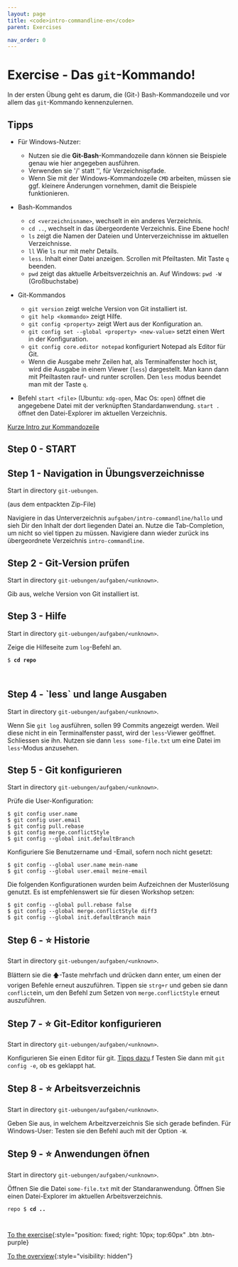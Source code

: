 ```yaml
---
layout: page
title: <code>intro-commandline-en</code>
parent: Exercises

nav_order: 0
---
```

# Exercise - Das `git`-Kommando!

In der ersten Übung geht es darum,
die (Git-) Bash-Kommandozeile und vor allem
das `git`-Kommando kennenzulernen.

## Tipps

* Für Windows-Nutzer:
  - Nutzen sie die **Git-Bash**-Kommandozeile dann können sie Beispiele
    genau wie hier angegeben ausführen.
  - Verwenden sie '/' statt '\', für Verzeichnispfade.
  - Wenn Sie mit der Windows-Kommandozeile `CMD` arbeiten,
    müssen sie ggf. kleinere Änderungen vornehmen,
    damit die Beispiele funktionieren.

* Bash-Kommandos
  - `cd <verzeichnisname>`, wechselt in ein anderes Verzeichnis.
  - `cd ..`, wechselt in das übergeordente Verzeichnis.
    Eine Ebene hoch!
  - `ls` zeigt die Namen der Dateien und Unterverzeichnisse im aktuellen Verzeichnisse.
  - `ll` Wie `ls` nur mit mehr Details.
  - `less`. Inhalt einer Datei anzeigen. Scrollen mit Pfeiltasten. Mit Taste `q` beenden.
  - `pwd` zeigt das aktuelle Arbeitsverzeichnis an. Auf Windows: `pwd -W` (Großbuchstabe)

* Git-Kommandos
  - `git version` zeigt welche Version von Git installiert ist.
  - `git help <kommando>` zeigt Hilfe.
  - `git config <property>` zeigt Wert aus der Konfiguration an. 
  - `git config set --global <property> <new-value>` 
    setzt einen Wert in der Konfiguration.
  - `git config core.editor notepad` konfiguriert Notepad als Editor für Git.
  - Wenn die Ausgabe mehr Zeilen hat, als Terminalfenster hoch ist,
    wird die Ausgabe in einem Viewer (`less`) dargestellt.
    Man kann dann mit Pfeiltasten rauf- und runter scrollen.
    Den `less` modus beendet man mit der Taste `q`.

* Befehl `start <file>` (Ubuntu: `xdg-open`, Mac Os: `open`) 
  öffnet die angegebene Datei mit der verknüpften Standardanwendung.
  `start .` öffnet den Datei-Explorer im aktuellen Verzeichnis.

[Kurze Intro zur Kommandozeile](../installation/kommandozeile)

<h2>Step 0 - START <!-- UEB/Das `git`-Kommando!/0 --></h2>

<h2>Step 1 - Navigation in Übungsverzeichnisse <!-- UEB/Das `git`-Kommando!/1 --></h2>

Start in directory `git-uebungen`.

(aus dem entpackten Zip-File)

Navigiere in das Unterverzeichnis `aufgaben/intro-commandline/hallo`
und sieh Dir den Inhalt der dort liegenden Datei an.
Nutze die Tab-Completion, um nicht so viel tippen zu müssen.
Navigiere dann wieder zurück ins übergeordnete 
Verzeichnis `intro-commandline`.

<h2>Step 2 - Git-Version prüfen <!-- UEB/Das `git`-Kommando!/2 --></h2>

Start in directory `git-uebungen/aufgaben/<unknown>`.

Gib aus, welche Version von Git installiert ist.

<h2>Step 3 - Hilfe <!-- UEB/Das `git`-Kommando!/3 --></h2>

Start in directory `git-uebungen/aufgaben/<unknown>`.

Zeige die Hilfeseite zum `log`-Befehl an.


<pre><code>$ <b>cd repo</b><br><br><br></code></pre>


<h2>Step 4 - `less` und lange Ausgaben <!-- UEB/Das `git`-Kommando!/4 --></h2>

Start in directory `git-uebungen/aufgaben/<unknown>`.

Wenn Sie `git log` ausführen, sollen 99 Commits angezeigt werden.
Weil diese nicht in ein Terminalfenster passt,
wird der `less`-Viewer geöffnet. Schliessen sie ihn.
Nutzen sie dann `less some-file.txt` um eine Datei im `less`-Modus anzusehen.

<h2>Step 5 - Git konfigurieren <!-- UEB/Das `git`-Kommando!/5 --></h2>

Start in directory `git-uebungen/aufgaben/<unknown>`.

Prüfe die User-Konfiguration:

    $ git config user.name
    $ git config user.email
    $ git config pull.rebase
    $ git config merge.conflictStyle
    $ git config --global init.defaultBranch 

Konfiguriere Sie Benutzername und -Email, 
sofern noch nicht gesetzt:

    $ git config --global user.name mein-name
    $ git config --global user.email meine-email

Die folgenden Konfigurationen wurden beim Aufzeichnen der 
Musterlösung genutzt.
Es ist empfehlenswert sie für diesen Workshop setzen:

    $ git config --global pull.rebase false 
    $ git config --global merge.conflictStyle diff3
    $ git config --global init.defaultBranch main


<h2>Step 6 - ⭐ Historie <!-- UEB/Das `git`-Kommando!/6 --></h2>

Start in directory `git-uebungen/aufgaben/<unknown>`.

Blättern sie die 🡅-Taste mehrfach und drücken dann enter,
um einen der vorigen Befehle erneut auszuführen.
Tippen sie `strg+r` und geben sie dann `conflict`ein,
um den Befehl zum Setzen von `merge.conflictStyle` erneut auszuführen.

<h2>Step 7 - ⭐ Git-Editor konfigurieren <!-- UEB/Das `git`-Kommando!/7 --></h2>

Start in directory `git-uebungen/aufgaben/<unknown>`.

Konfigurieren Sie einen Editor für git.
[Tipps dazu](https://git-scm.com/book/en/v2/Appendix-C%3A-Git-Commands-Setup-and-Config).f
Testen Sie dann mit `git config -e`, ob es geklappt hat.

<h2>Step 8 - ⭐ Arbeitsverzeichnis <!-- UEB/Das `git`-Kommando!/8 --></h2>

Start in directory `git-uebungen/aufgaben/<unknown>`.

Geben Sie aus, in welchem Arbeitzverzeichnis Sie sich gerade befinden.
Für Windows-User: Testen sie den Befehl auch mit der Option `-W`.

<h2>Step 9 - ⭐ Anwendungen öfnen <!-- UEB/Das `git`-Kommando!/9 --></h2>

Start in directory `git-uebungen/aufgaben/<unknown>`.

Öffnen Sie die Datei `some-file.txt` mit der Standaranwendung.
Öffnen Sie einen Datei-Explorer im aktuellen Arbeitsverzeichnis.


<pre><code>repo $ <b>cd ..</b><br><br><br></code></pre>


[To the exercise](loesung-intro-commandline-en.html){:style="position: fixed; right: 10px; top:60px" .btn .btn-purple}

[To the overview](../../ueberblick-en.html){:style="visibility: hidden"}


